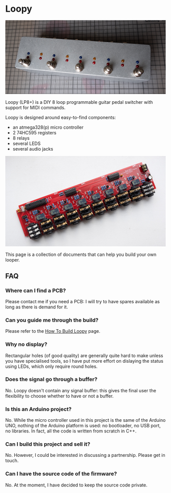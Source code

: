 #  Loopy

![Looper](./img/DSCF1542.jpg "Looper")

Loopy (LP8+) is a DIY 8 loop programmable guitar pedal switcher with support for MIDI commands.

Loopy is designed around easy-to-find components:
 - an atmega328(p) micro controller
 - 2 74HC595 registers
 - 8 relays
 - several LEDS
 - several audio jacks

![Main Board](./img/DSCF1528.jpg "Main Board")

This page is a collection of documents that can help you build your own looper.

##  FAQ

###  Where can I find a PCB?

Please contact me if you need a PCB: I will try to have spares available as long as there is demand for it.

###  Can you guide me through the build?

Please refer to the [How To Build Loopy](./howto.md) page.

###  Why no display?

Rectangular holes (of good quality) are generally quite hard to make unless you have specialised tools, so I have put more effort on dislaying the status using LEDs, which only require round holes.

###  Does the signal go through a buffer?

No. Loopy doesn't contain any signal buffer: this gives the final user the flexibility to choose whether to have or not a buffer.

###  Is this an Arduino project?

No. While the micro controller used in this project is the same of the Arduino UNO, nothing of the Arduino platform is used: no bootloader, no USB port, no libraries. In fact, all the code is written from scratch in C++.

###  Can I build this project and sell it?

No. However, I could be interested in discussing a partnership. Please get in touch.

###  Can I have the source code of the firmware?

No. At the moment, I have decided to keep the source code private.